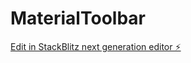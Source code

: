 # MaterialToolbar

[Edit in StackBlitz next generation editor ⚡️](https://stackblitz.com/~/github.com/Stephane-AmStrong/MaterialToolbar)